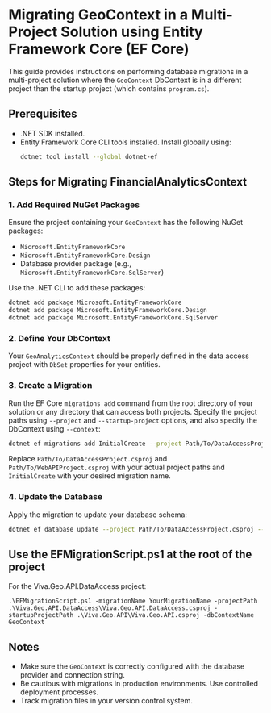 
# Migrating GeoContext in a Multi-Project Solution using Entity Framework Core (EF Core)

This guide provides instructions on performing database migrations in a multi-project solution where the `GeoContext` DbContext is in a different project than the startup project (which contains `program.cs`).

## Prerequisites

- .NET SDK installed.
- Entity Framework Core CLI tools installed. Install globally using:
  ```bash
  dotnet tool install --global dotnet-ef
  ```

## Steps for Migrating FinancialAnalyticsContext

### 1. Add Required NuGet Packages

Ensure the project containing your `GeoContext` has the following NuGet packages:

- `Microsoft.EntityFrameworkCore`
- `Microsoft.EntityFrameworkCore.Design`
- Database provider package (e.g., `Microsoft.EntityFrameworkCore.SqlServer`)

Use the .NET CLI to add these packages:

```bash
dotnet add package Microsoft.EntityFrameworkCore
dotnet add package Microsoft.EntityFrameworkCore.Design
dotnet add package Microsoft.EntityFrameworkCore.SqlServer
```

### 2. Define Your DbContext

Your `GeoAnalyticsContext` should be properly defined in the data access project with `DbSet` properties for your entities.

### 3. Create a Migration

Run the EF Core `migrations add` command from the root directory of your solution or any directory that can access both projects. Specify the project paths using `--project` and `--startup-project` options, and also specify the DbContext using `--context`:

```bash
dotnet ef migrations add InitialCreate --project Path/To/DataAccessProject.csproj --startup-project Path/To/WebAPIProject.csproj --context GeoContext
```

Replace `Path/To/DataAccessProject.csproj` and `Path/To/WebAPIProject.csproj` with your actual project paths and `InitialCreate` with your desired migration name.

### 4. Update the Database

Apply the migration to update your database schema:

```bash
dotnet ef database update --project Path/To/DataAccessProject.csproj --startup-project Path/To/WebAPIProject.csproj --context GeoContext
```


## Use the EFMigrationScript.ps1 at the root of the project

For the Viva.Geo.API.DataAccess project:
```shell
.\EFMigrationScript.ps1 -migrationName YourMigrationName -projectPath .\Viva.Geo.API.DataAccess\Viva.Geo.API.DataAccess.csproj -startupProjectPath .\Viva.Geo.API\Viva.Geo.API.csproj -dbContextName GeoContext
```


## Notes

- Make sure the `GeoContext` is correctly configured with the database provider and connection string.
- Be cautious with migrations in production environments. Use controlled deployment processes.
- Track migration files in your version control system.
